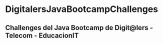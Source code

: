 # DigitalersJavaBootcampChallenges
## Challenges del Java Bootcamp de Digit@lers - Telecom - EducacionIT


